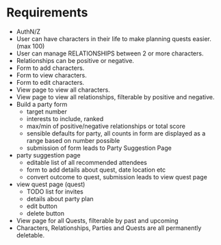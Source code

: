 # Requirements

* AuthN/Z
* User can have characters in their life to make planning quests easier.  (max 100)
* User can manage RELATIONSHIPS between 2 or more characters.
* Relationships can be positive or negative.
* Form to add characters.
* Form to view characters.
* Form to edit characters.
* View page to view all characters.
* View page to view all relationships, filterable by positive and negative.
* Build a party form
  * target number
  * interests to include, ranked
  * max/min of positive/negative relationships or total score
  * sensible defaults for party, all counts in form are displayed as a range based on number possible
  * submission of form leads to Party Suggestion Page
* party suggestion page
  * editable list of all recommended attendees
  * form to add details about quest, date location etc
  * convert outcome to quest, submission leads to view quest page
* view quest page (quest)
  * TODO list for invites
  * details about party plan
  * edit button
  * delete button
* View page for all Quests, filterable by past and upcoming
* Characters, Relationships, Parties and Quests are all permanently deletable.
